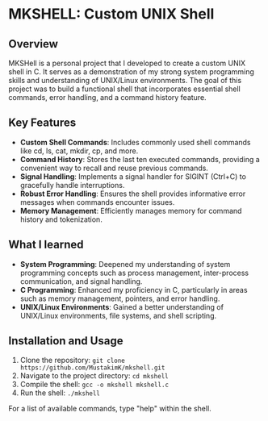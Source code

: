 # MKSHELL: Custom UNIX Shell

## Overview
MKSHell is a personal project that I developed to create a custom UNIX shell in C. It serves as a demonstration of my strong system programming skills and understanding of UNIX/Linux environments. The goal of this project was to build a functional shell that incorporates essential shell commands, error handling, and a command history feature.

## Key Features
- **Custom Shell Commands**: Includes commonly used shell commands like cd, ls, cat, mkdir, cp, and more.
- **Command History**: Stores the last ten executed commands, providing a convenient way to recall and reuse previous commands.
- **Signal Handling**: Implements a signal handler for SIGINT (Ctrl+C) to gracefully handle interruptions.
- **Robust Error Handling**: Ensures the shell provides informative error messages when commands encounter issues.
- **Memory Management**: Efficiently manages memory for command history and tokenization.

## What I learned
- **System Programming**: Deepened my understanding of system programming concepts such as process management, inter-process communication, and signal handling.
- **C Programming**: Enhanced my proficiency in C, particularly in areas such as memory management, pointers, and error handling.
- **UNIX/Linux Environments**: Gained a better understanding of UNIX/Linux environments, file systems, and shell scripting.

## Installation and Usage
1. Clone the repository: `git clone https://github.com/MustakimK/mkshell.git`
2. Navigate to the project directory: `cd mkshell`
3. Compile the shell: `gcc -o mkshell mkshell.c`
4. Run the shell: `./mkshell`

For a list of available commands, type "help" within the shell.